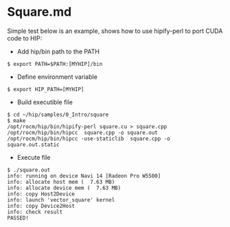 # Square.md

Simple test below is an example, shows how to use hipify-perl to port CUDA code to HIP:

- Add hip/bin path to the PATH

```
$ export PATH=$PATH:[MYHIP]/bin
```

- Define environment variable

```
$ export HIP_PATH=[MYHIP]
```

- Build executible file

```
$ cd ~/hip/samples/0_Intro/square
$ make
/opt/rocm/hip/bin/hipify-perl square.cu > square.cpp
/opt/rocm/hip/bin/hipcc  square.cpp -o square.out
/opt/rocm/hip/bin/hipcc -use-staticlib  square.cpp -o square.out.static
```
- Execute file
```
$ ./square.out
info: running on device Navi 14 [Radeon Pro W5500]
info: allocate host mem (  7.63 MB)
info: allocate device mem (  7.63 MB)
info: copy Host2Device
info: launch 'vector_square' kernel
info: copy Device2Host
info: check result
PASSED!
```

